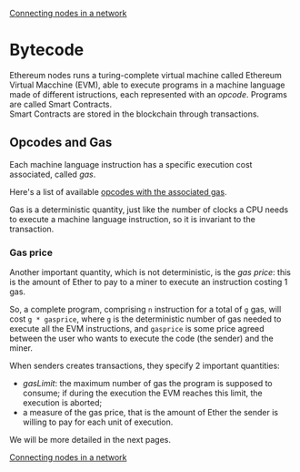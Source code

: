 [Connecting nodes in a network](connecting-nodes.md)

# Bytecode
Ethereum nodes runs a turing-complete virtual machine called Ethereum Virtual Macchine (EVM), able to execute programs in a machine language made of different istructions, each represented with an *opcode*. Programs are called Smart Contracts.<br/>
Smart Contracts are stored in the blockchain through transactions.


## Opcodes and Gas
Each machine language instruction has a specific execution cost associated, called *gas*. 

Here's a list of available [opcodes with the associated gas](https://github.com/djrtwo/evm-opcode-gas-costs/blob/master/opcode-gas-costs_EIP-150_revision-1e18248_2017-04-12.csv).

Gas is a deterministic quantity, just like the number of clocks a CPU needs to execute a machine language instruction, so it is invariant to the transaction.

### Gas price
Another important quantity, which is not deterministic, is the *gas price*: this is the amount of Ether to pay to a miner to execute an instruction costing 1 gas.

So, a complete program, comprising `n` instruction for a total of `g` gas, will cost `g * gasprice`, where `g` is the deterministic number of gas needed to execute all the EVM instructions, and `gasprice` is some price agreed between the user who wants to execute the code (the sender) and the miner.

When senders creates transactions, they specify 2 important quantities:

* *gasLimit*: the maximum number of gas the program is supposed to consume; if during the execution the EVM reaches this limit, the execution is aborted;
* a measure of the gas price, that is the amount of Ether the sender is willing to pay for each unit of execution.

We will be more detailed in the next pages.


[Connecting nodes in a network](connecting-nodes.md)
